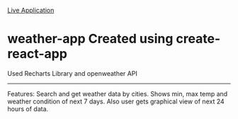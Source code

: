 <a href="https://weather-pi-black.vercel.app/">Live Application</a>
# weather-app Created using create-react-app

Used Recharts Library and openweather API
<hr/>
Features: Search and get weather data by cities. Shows min, max temp and weather condition of next 7 days. Also user gets graphical view of next 24 hours of data.
